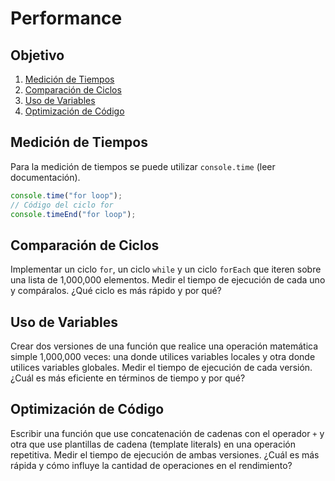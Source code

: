 # Performance

## Objetivo

1. [Medición de Tiempos](#medición-de-tiempos)
2. [Comparación de Ciclos](#comparación-de-ciclos)
3. [Uso de Variables](#uso-de-variables)
4. [Optimización de Código](#optimización-de-código)

## Medición de Tiempos

Para la medición de tiempos se puede utilizar `console.time` (leer documentación).

```javascript
console.time("for loop");
// Código del ciclo for
console.timeEnd("for loop");
```

## Comparación de Ciclos

Implementar un ciclo `for`, un ciclo `while` y un ciclo `forEach` que iteren sobre una lista de 1,000,000 elementos. Medir el tiempo de ejecución de cada uno y compáralos. ¿Qué ciclo es más rápido y por qué?

## Uso de Variables

Crear dos versiones de una función que realice una operación matemática simple 1,000,000 veces: una donde utilices variables locales y otra donde utilices variables globales. Medir el tiempo de ejecución de cada versión. ¿Cuál es más eficiente en términos de tiempo y por qué?

## Optimización de Código

Escribir una función que use concatenación de cadenas con el operador `+` y otra que use plantillas de cadena (template literals) en una operación repetitiva. Medir el tiempo de ejecución de ambas versiones. ¿Cuál es más rápida y cómo influye la cantidad de operaciones en el rendimiento?
